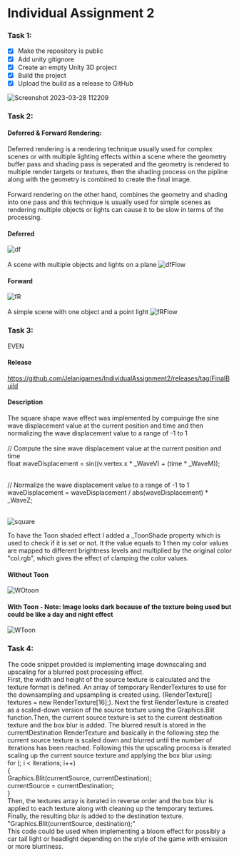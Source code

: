 # Individual Assignment 2

### Task 1:

- [X] Make the repository is public
- [X] Add unity gitignore
- [X] Create an empty Unity 3D project
- [X] Build the project
- [X] Upload the build as a release to GitHub
 
![Screenshot 2023-03-28 112209](https://user-images.githubusercontent.com/35810049/228287095-4ad6833b-014a-481f-8bc2-c7d180bb76a0.png)


### Task 2:

#### Deferred & Forward Rendering:

Deferred rendering is a rendering technique usually used for complex scenes or with multiple lighting effects within a scene where the geometry buffer pass and shading pass is seperated and the geometry is rendered to multiple render targets or textures, then the shading process on the pipline along with the geometry is combined to create the final image. </br></br>
Forward rendering on the other hand, combines the geometry and shading into one pass and this technique is usually used for simple scenes as rendering multiple objects or lights can cause it to be slow in terms of the processing.

#### Deferred 
![df](https://user-images.githubusercontent.com/35810049/228343257-bf8c78db-e358-441d-aac5-1b35b880095a.png)
</br></br>
A scene with multiple objects and lights on a plane
![dfFlow](https://user-images.githubusercontent.com/35810049/228347567-989b4505-dbd2-4efb-b35f-bf2212f111e7.png)



#### Forward
![fR](https://user-images.githubusercontent.com/35810049/228343347-eaeb6215-cafe-4e8a-a76e-ac0d812ed002.png)
</br></br>
A simple scene with one object and a point light
![fRFlow](https://user-images.githubusercontent.com/35810049/228352612-7660580a-a4f7-457b-9646-40e831b7c5df.png)

### Task 3:
EVEN<br>
#### Release
https://github.com/Jelanigarnes/IndividualAssignment2/releases/tag/FinalBuild
#### Description
The square shape wave effect was implemented by compuinge the sine wave displacement value at the current position and time and then normalizing the wave displacement value to a range of -1 to 1</br></br>
// Compute the sine wave displacement value at the current position and time</br>
   float waveDisplacement = sin((v.vertex.x * _WaveV) + (time * _WaveM));</br></br>

// Normalize the wave displacement value to a range of -1 to 1</br>
   waveDisplacement = waveDisplacement / abs(waveDisplacement) * _WaveZ;</br></br>
   
   ![square](https://user-images.githubusercontent.com/35810049/228365663-ef1d92fc-38a7-4638-b337-e0c093a0f9cd.png)

   
To have the Toon shaded effect I added a _ToonShade property which is used to check if it is set or not. It the value equals to 1 then my color values are mapped to different brightness levels and multiplied by the original color "col.rgb", which gives the effect of clamping the color values.

#### Without Toon
![WOtoon](https://user-images.githubusercontent.com/35810049/228366235-4d46f98e-9c55-4042-94be-7767cc499a86.png)

#### With Toon  - Note: Image looks dark because of the texture being used but could be like a day and night effect
![WToon](https://user-images.githubusercontent.com/35810049/228366256-8cd6f672-c458-4c31-8c52-96f2bbaae733.png)

### Task 4:

The code snippet provided is implementing image downscaling and upscaling for a blurred post processing effect.</br>
First, the width and height of the source texture is calculated and the texture format is defined. An array of temporary RenderTextures to use for the downsampling and upsampling is created using. (RenderTexture[] textures = new RenderTexture[16];). Next the first RenderTexture is created as a scaled-down version of the source texture using the Graphics.Blit function.Then, the current source texture is set to the current destination texture and the box blur is added. The blurred result is stored in the currentDestination RenderTexture and basically in the following step the current source texture is scaled down and blurred until the number of iterations has been reached. Following this the upscaling process is iterated scaling up the current source texture and applying the box blur using:</br>
for (; i < iterations; i++)</br>
    {</br>
        Graphics.Blit(currentSource, currentDestination);</br>
        currentSource = currentDestination;</br>
    }</br>
Then, the textures array is iterated in reverse order and the box blur is applied to each texture along with cleaning up the temporary textures. Finally, the resulting blur is added to the destination texture. "Graphics.Blit(currentSource, destination);"</br>
This code could be used when implementing a bloom effect for possibly a car tail light or headlight depending on the style of the game with emission or more blurriness.







